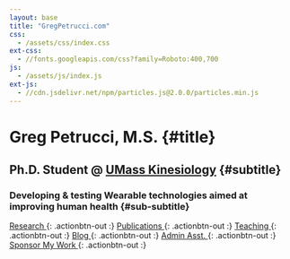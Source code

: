```yaml
---
layout: base
title: "GregPetrucci.com"
css:
  - /assets/css/index.css
ext-css:
  - //fonts.googleapis.com/css?family=Roboto:400,700
js:
  - /assets/js/index.js
ext-js:
  - //cdn.jsdelivr.net/npm/particles.js@2.0.0/particles.min.js
---
```


<div id="header" class="cut1" markdown="1">

<div id="header-inner" markdown="1">

# Greg Petrucci, M.S. {#title}

## Ph.D. Student @ [UMass Kinesiology](https://www.umass.edu/public-health-sciences/kinesiology) {#subtitle}

### Developing & testing Wearable technologies aimed at improving human health {#sub-subtitle}

<a href="https://gregpetrucci.com/research/" class="actionbtn">
  <span class="journal-text" aria-hidden="true"></span>
  Research
</a>
{: .actionbtn-out :}
<a href="https://gregpetrucci.com/pubs/" class="actionbtn">
  <span class="journal-text" aria-hidden="true"></span>
  Publications
</a>
{: .actionbtn-out :}
<a href="https://gregpetrucci.com/teaching/" class="actionbtn">
  <span class="journal-text" aria-hidden="true"></span>
  Teaching
</a>
{: .actionbtn-out :}
<a href="https://gregpetrucci.com/blog/" class="actionbtn">
  <span class="journal-text" aria-hidden="true"></span>
  Blog
</a>
{: .actionbtn-out :}
<a href="https://fantastical.app/gpetrucci/admin-asst" class="actionbtn">
  <span class="journal-text" aria-hidden="true"></span>
  Admin Asst.
</a>
{: .actionbtn-out :}
<a href="https://gregpetrucci.com/sponsor/" class="actionbtn">
  <span class="journal-text" aria-hidden="true"></span>
  Sponsor My Work
</a>
{: .actionbtn-out :}
</div>
